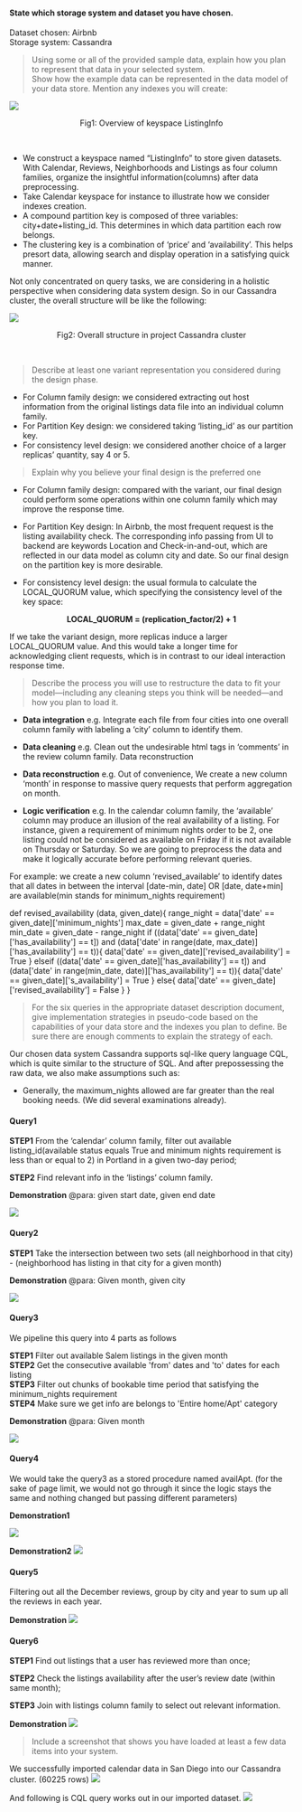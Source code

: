 #### State which storage system and dataset you have chosen. </br>
Dataset chosen: Airbnb </br>
Storage system: Cassandra </br>

> Using some or all of the provided sample data, explain how you plan to represent that data in your selected system. </br>
> Show how the example data can be represented in the data model of your data store. Mention any indexes you will create:

![](https://github.com/kexinz8/ddl-fighters/blob/main/data/keysapce_eg.png)
<p align="center"> Fig1: Overview of keyspace ListingInfo</p></br>

- We construct a keyspace named “ListingInfo” to store given datasets. With Calendar, Reviews, Neighborhoods and Listings as four column families, organize the insightful information(columns) after data preprocessing.
- Take Calendar keyspace for instance to illustrate how we consider indexes creation.
- A compound partition key is composed of three variables: city+date+listing_id. This determines in which data partition each row belongs.
- The clustering key is a combination of ‘price’ and ‘availability’. This helps presort data, allowing search and display operation in a satisfying quick manner.

Not only concentrated on query tasks, we are considering in a holistic perspective when considering data system design. So in our Cassandra cluster, the overall structure will be like the following:

![](https://github.com/kexinz8/ddl-fighters/blob/main/data/cluster_eg.png)
 <p align="center"> Fig2: Overall structure in project Cassandra cluster<p/><br/>

> Describe at least one variant representation you considered during the design phase.

- For Column family design: we considered extracting out host information from the original listings data file into an individual column family.
- For Partition Key design: we considered taking ‘listing_id’ as our partition key.
- For consistency level design: we considered another choice of a larger replicas’ quantity, say 4 or 5.

>  Explain why you believe your final design is the preferred one

- For Column family design: compared with the variant, our final design could perform some operations within one column family which may improve the response time.

- For Partition Key design: In Airbnb, the most frequent request is the listing availability check. The corresponding info passing from UI to backend are keywords Location and Check-in-and-out, which are reflected in our data model as column city and date. So our final design on the partition key is more desirable.

- For consistency level design: the usual formula to calculate the LOCAL_QUORUM value, which specifying the consistency level of the key space:
<p align="center"><b> LOCAL_QUORUM = (replication_factor/2) + 1</b><p/>
If we take the variant design, more replicas induce a larger LOCAL_QUORUM value. And this would take a longer time for acknowledging client requests, which is in contrast to our ideal interaction response time.

> Describe the process you will use to restructure the data to fit your model—including any cleaning steps you think will be needed—and how you plan to load it.

- <b>Data integration</b>
e.g. Integrate each file from four cities into one overall column family with labeling a ‘city’ column to identify them.

- <b>Data cleaning</b>
e.g. Clean out the undesirable html tags in ‘comments’ in the review column family.
Data reconstruction

- <b>Data reconstruction</b>
e.g. Out of convenience, We create a new column ‘month’ in response to massive query requests that perform aggregation on month. 

- <b>Logic verification</b>
e.g.  In the calendar column family, the ‘available’ column may produce an illusion of the real availability of a listing. For instance, given a requirement of minimum nights order to be 2, one listing could not be considered as available on Friday if it is not available on Thursday or Saturday. So we are going to preprocess the data and make it logically accurate before performing relevant queries. </br>

For example: we create a new column ‘revised_available’ to identify dates that all dates in between the interval [date-min, date] OR [date, date+min] are available(min stands for minimum_nights requirement)</br>

def revised_availability (data, given_date){
range_night = data['date' == given_date]['minimum_nights']
max_date = given_date + range_night
min_date =  given_date - range_night
if ((data['date' == given_date]['has_availability'] == t]) 
and (data['date' in range(date, max_date)]['has_availability'] == t)){
data['date' == given_date]['revised_availability'] = True
}
elseif ((data['date' == given_date]['has_availability'] == t]) 
and (data['date' in range(min_date, date)]['has_availability'] == t)){
data['date' == given_date]['s_availability'] = True
}
else{
data['date' == given_date]['revised_availability'] = False
   }
}

> For the six queries in the appropriate dataset description document, give implementation strategies in pseudo-code based on the capabilities of your data store and the indexes you plan to define. Be sure there are enough comments to explain the strategy of each. 

Our chosen data system Cassandra supports sql-like query language CQL, which is quite similar to the structure of SQL. And after prepossessing the raw data, we also make assumptions such as:
- Generally, the maximum_nights allowed are far greater than the real booking needs. (We did several examinations already).

#### Query1

<b>STEP1</b> From the ‘calendar’ column family, filter out available listing_id(available status equals True and minimum nights requirement is less than or equal to 2) in Portland in a given two-day period; 

<b>STEP2</b> Find relevant info in the ‘listings’ column family.

<b>Demonstration</b> @para: given start date, given end date 

![](https://github.com/kexinz8/ddl-fighters/blob/main/data/Q1.png)

#### Query2

<b>STEP1</b> Take the intersection between two sets (all neighborhood in that city) - (neighborhood has listing in that city for a given month)

<b>Demonstration</b> @para: Given month, given city

![](https://github.com/kexinz8/ddl-fighters/blob/main/data/Q2.png)

#### Query3

We pipeline this query into 4 parts as follows

<b>STEP1</b> Filter out available Salem listings in the given month </br>
<b>STEP2</b> Get the consecutive available 'from' dates and 'to' dates for each listing </br>
<b>STEP3</b> Filter out chunks of bookable time period that satisfying the minimum_nights requirement </br>
<b>STEP4</b> Make sure we get info are belongs to 'Entire home/Apt'  category </br>

<b>Demonstration</b> @para: Given month

![](https://github.com/kexinz8/ddl-fighters/blob/main/data/Q3.png)

#### Query4

We would take the query3 as a stored procedure named availApt. (for the sake of page limit, we would not go through it since the logic stays the same and nothing changed but passing different parameters)


<b>Demonstration1</b>

![](https://github.com/kexinz8/ddl-fighters/blob/main/data/Q4-1.png)

<b>Demonstration2</b>
![](https://github.com/kexinz8/ddl-fighters/blob/main/data/Q4-2.png)


#### Query5

Filtering out all the December reviews, group by city and year to sum up all the reviews in each year.

<b>Demonstration</b> 
![](https://github.com/kexinz8/ddl-fighters/blob/main/data/Q5.png)


#### Query6

<b>STEP1</b> Find out listings that a user has reviewed more than once; 

<b>STEP2</b> Check the listings availability after the user’s review date (within same month);

<b>STEP3</b> Join with listings column family to select out relevant information.

<b>Demonstration</b> 
![](https://github.com/kexinz8/ddl-fighters/blob/main/data/Q6.png)

> Include a screenshot that shows you have loaded at least a few data items into your system. 

We successfully imported calendar data in San Diego into our Cassandra cluster. (60225 rows)
![](https://github.com/kexinz8/ddl-fighters/blob/main/data/imported.png)

And following is CQL query works out in our imported dataset.
![](https://github.com/kexinz8/ddl-fighters/blob/main/data/imported2.jpg)
